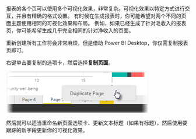 报表的各个页可以使用多个可视化效果，非常复杂。可视化效果以特定方式进行交互，并且有精确的格式设置。 有时候在生成报表时，你可能希望对两个不同的页面主题使用相同的可视化效果和布局。 例如，如果已经生成了针对毛收入的报表页，你可能希望生成几乎完全相同的针对净收入的页面。

重新创建所有工作将会非常麻烦，但是借助 Power BI Desktop，你仅需复制报表页即可。

右键单击要复制的选项卡，然后选择**复制页面**。

![](media/3-11b-duplicate-page/3-11b_1.png)

然后就可以适当重命名新页面选项卡、更新文本标题（如果有标题），然后使用要跟踪的新字段更新你的可视化效果。


